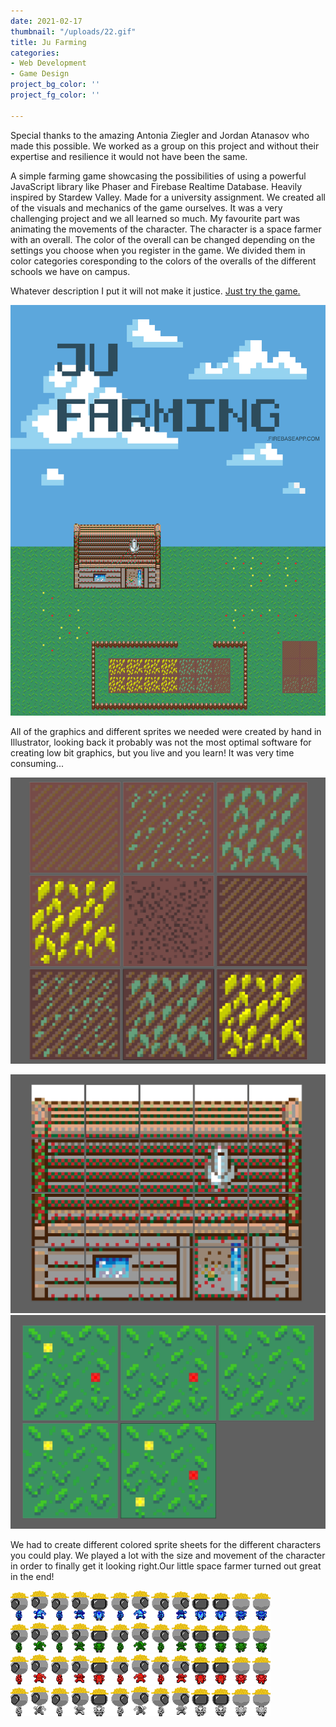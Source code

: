 ```yaml
---
date: 2021-02-17
thumbnail: "/uploads/22.gif"
title: Ju Farming
categories:
- Web Development
- Game Design
project_bg_color: ''
project_fg_color: ''

---
```

Special thanks to the amazing Antonia Ziegler and Jordan Atanasov who made this possible. We worked as a group on this project and without their expertise and resilience it would not have been the same.  
  
A simple farming game showcasing the possibilities of using a powerful JavaScript library like Phaser and Firebase Realtime Database. Heavily inspired by Stardew Valley. Made for a university assignment. We created all of the visuals and mechanics of the game ourselves. It was a very challenging project and we all learned so much. My favourite part was animating the movements of the character. The character is a space farmer with an overall. The color of the overall can be changed depending on the settings you choose when you register in the game. We divided them in color categories coresponding to the colors of the overalls of the different schools we have on campus.  
  
Whatever description I put it will not make it justice. [Just try the game.](https://jufarming.firebaseapp.com/)

![](/uploads/21.png)

All of the graphics and different sprites we needed were created by hand in Illustrator, looking back it probably was not the most optimal software for creating low bit graphics, but you live and you learn! It was very time consuming...

![](/uploads/31.png)

![](/uploads/28.png)![](/uploads/30.png)

We had to create different colored sprite sheets for the different characters you could play. We played a lot with the size and movement of the character in order to finally get it looking right.Our little space farmer turned out great in the end! 

![](/uploads/26.png)![](/uploads/25.png)![](/uploads/24.png)![](/uploads/23.png)